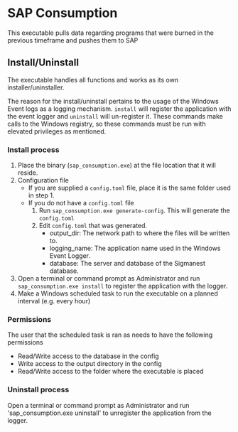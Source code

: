 # SAP Consumption

This executable pulls data regarding programs that were burned in the previous timeframe and pushes them to SAP

## Install/Uninstall

The executable handles all functions and works as its own installer/uninstaller.

The reason for the install/uninstall pertains to the usage of the Windows Event logs as a logging mechanism. `install` will register the application with the event logger and `uninstall` will un-register it. These commands make calls to the Windows registry, so these commands must be run with elevated privileges as mentioned.

### Install process

1) Place the binary (`sap_consumption.exe`) at the file location that it will reside.
2) Configuration file
    - If you are supplied a `config.toml` file, place it is the same folder used in step 1.
    - If you do not have a `config.toml` file
        1) Run `sap_consumption.exe generate-config`. This will generate the `config.toml`
        2) Edit `config.toml` that was generated.
            - output_dir: The network path to where the files will be written to.
            - logging_name: The application name used in the Windows Event Logger.
            - database: The server and database of the Sigmanest database.
3) Open a terminal or command prompt as Administrator and run `sap_consumption.exe install` to register the application with the logger.
4) Make a Windows scheduled task to run the executable on a planned interval (e.g. every hour)

### Permissions

The user that the scheduled task is ran as needs to have the following permissions
- Read/Write access to the database in the config
- Write access to the output directory in the config
- Read/Write access to the folder where the executable is placed

### Uninstall process

Open a terminal or command prompt as Administrator and run 'sap_consumption.exe uninstall' to unregister the application from the logger.
